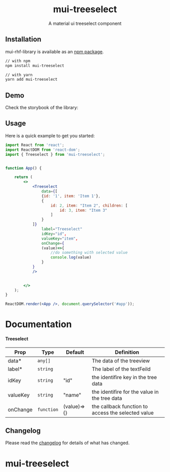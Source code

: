 <!-- markdownlint-disable-next-line -->

<h1 align="center">mui-treeselect</h1>

<div align="center">
A material ui treeselect component
</div>


## Installation

mui-rhf-library is available as an [npm package](https://www.npmjs.com/package/mui-treeselect).

```sh
// with npm
npm install mui-treeselect

// with yarn
yarn add mui-treeselect
```



## Demo

Check the storybook of the library: 

## Usage

Here is a quick example to get you started:

```jsx
import React from 'react';
import ReactDOM from 'react-dom';
import { Treeselect } from 'mui-treeselect';


function App() {

    return (
        <>
            <Treeselect
                data={[
                {id: '1', item: 'Item 1'},
                {
                    id: 2, item: "Item 2", children: [
                        id: 3, item: "Item 3"
                    ]
                }
            ]}
                label="Treeselect"
                idKey="id",
                valueKey="item",
                onChange={
                (value)=>{
                    //do something with selected value
                    console.log(value)
                }
            }
            />

        	
        </>
    );
}

ReactDOM.render(<App />, document.querySelector('#app'));
```

# Documentation

#### Treeselect

| Prop     | Type       | Default     | Definition                                         |
| -------- | ---------- | ----------- | -------------------------------------------------- |
| data*    | `any[]`    |             | The data of the treeview                           |
| label\*  | `string`   |             | The label of the textFeild                         |
| idKey    | `string`   | "id"        | the identifire key in the tree data                |
| valueKey | `string`   | "name"      | the identifire for the value in the tree data      |
| onChange | `function` | (value)=>{} | the callback function to access the selected value |

## Changelog

Please read the [changelog](https://github.com/dashty94/mui-treeselect/releases) for details of what has changed.
# mui-treeselect
